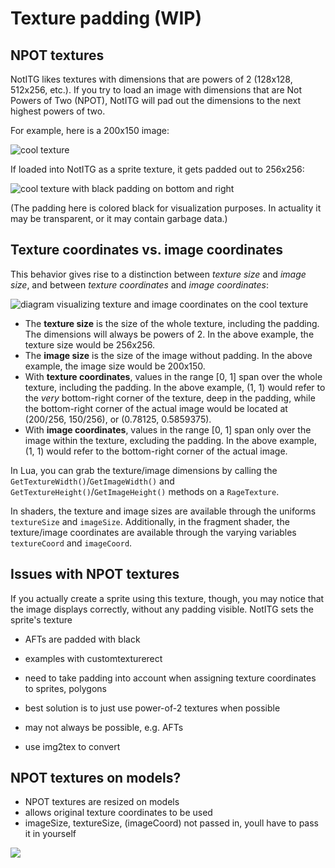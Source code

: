 # Texture padding (WIP)

## NPOT textures

NotITG likes textures with dimensions that are powers of 2 (128x128, 512x256, etc.). If you try to load an image with dimensions that are Not Powers of Two (NPOT), NotITG will pad out the dimensions to the next highest powers of two.

For example, here is a 200x150 image:

![cool texture](cool_texture.png)

If loaded into NotITG as a sprite texture, it gets padded out to 256x256:

![cool texture with black padding on bottom and right](cool_texture_padded.png)

(The padding here is colored black for visualization purposes. In actuality it may be transparent, or it may contain garbage data.)

## Texture coordinates vs. image coordinates

This behavior gives rise to a distinction between *texture size* and *image size*, and between *texture coordinates* and *image coordinates*:

![diagram visualizing texture and image coordinates on the cool texture](cool_texture_diagram.png)

- The **texture size** is the size of the whole texture, including the padding. The dimensions will always be powers of 2. In the above example, the texture size would be 256x256.
- The **image size** is the size of the image without padding. In the above example, the image size would be 200x150.
- With **texture coordinates**, values in the range [0, 1] span over the whole texture, including the padding. In the above example, (1, 1) would refer to the *very* bottom-right corner of the texture, deep in the padding, while the bottom-right corner of the actual image would be located at (200/256, 150/256), or (0.78125, 0.5859375).
- With **image coordinates**, values in the range [0, 1] span only over the image within the texture, excluding the padding. In the above example, (1, 1) would refer to the bottom-right corner of the actual image.

In Lua, you can grab the texture/image dimensions by calling the `GetTextureWidth()`/`GetImageWidth()` and `GetTextureHeight()`/`GetImageHeight()` methods on a `RageTexture`.

In shaders, the texture and image sizes are available through the uniforms `textureSize` and `imageSize`. Additionally, in the fragment shader, the texture/image coordinates are available through the varying variables `textureCoord` and `imageCoord`.

## Issues with NPOT textures

If you actually create a sprite using this texture, though, you may notice that the image displays correctly, without any padding visible. NotITG sets the sprite's texture

- AFTs are padded with black
- examples with customtexturerect
- need to take padding into account when assigning texture coordinates to sprites, polygons
- best solution is to just use power-of-2 textures when possible

- may not always be possible, e.g. AFTs
- use img2tex to convert

## NPOT textures on models?

- NPOT textures are resized on models
- allows original texture coordinates to be used
- imageSize, textureSize, (imageCoord) not passed in, youll have to pass it in yourself

![](cool_texture_stretched.png)